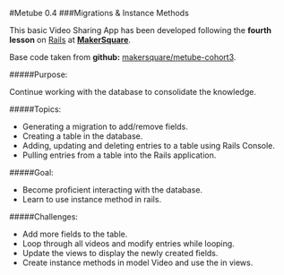 #Metube 0.4
###Migrations & Instance Methods


This basic Video Sharing App has been developed following the **fourth lesson** on [Rails](http://rubyonrails.org/) at [**MakerSquare**](http://www.makersquare.com/).

Base code taken from **github:** [makersquare/metube-cohort3](https://github.com/makersquare/metube-cohort3/tree/d-start).

#####Purpose:

Continue working with the database to consolidate the knowledge. 

#####Topics:
- Generating a migration to add/remove fields.
- Creating a table in the database.
- Adding, updating and deleting entries to a table using Rails Console.
- Pulling entries from a table into the Rails application.

#####Goal:
- Become proficient interacting with the database.
- Learn to use instance method in rails.

#####Challenges:

- Add more fields to the table.
- Loop through all videos and modify entries while looping.
- Update the views to display the newly created fields.
- Create instance methods in model Video and use the in views.